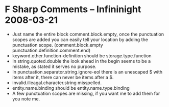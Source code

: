 # F Sharp Comments – Infininight 2008-03-21

* Just name the entire block comment.block.empty, once the punctuation scopes are added you can easily tell your location by adding the punctuation scope. (comment.block.empty punctuation.definition.comment.end)
* keyword.other.function-definition should be storage.type.function
* In string.quoted.double the look ahead in the begin seems to be a mistake, as stated it serves no purpose.
* In punctuation.separator.string.ignore-eol there is an unescaped $ with items after it, there can never be items after a $.
* invalid.illeagal.character.string misspelled.
* entity.name.binding should be entity.name.type.binding
* A few punctuation scopes are missing, if you want me to add them for you note me.
